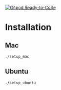 [![Gitpod Ready-to-Code](https://img.shields.io/badge/Gitpod-Ready--to--Code-blue?logo=gitpod)](https://gitpod.io/#https://github.com/AntonBozhinov/Dotfiles) 

# Installation

## Mac
```console
./setup_mac
```

## Ubuntu
```console
./setup_ubuntu
```
